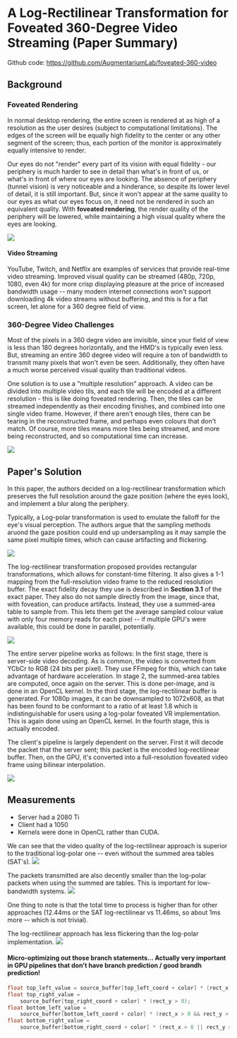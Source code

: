 # A Log-Rectilinear Transformation for Foveated 360-Degree Video Streaming (Paper Summary)

Github code: https://github.com/AugmentariumLab/foveated-360-video

## Background
### Foveated Rendering
In normal desktop rendering, the entire screen is rendered at as high of a resolution as the user desires (subject to computational limitations). The edges of the screen will be equally high fidelity to the center or any other segment of the screen; thus, each portion of the monitor is approximately equally intensive to render.

Our eyes do not "render" every part of its vision with equal fidelity - our periphery is much harder to see in detail than what's in front of us, or what's in front of where our eyes are looking. The absence of periphery (tunnel vision) is very noticeable and a hinderance, so despite its lower level of detail, it is still important. But, since it won't appear at the same quality to our eyes as what our eyes focus on, it need not be rendered in such an equivalent quality. With **foveated rendering**, the render quality of the periphery will be lowered, while maintaining a high visual quality where the eyes are looking. 

![](images/fov.jpg?raw=true)

#### Video Streaming
YouTube, Twitch, and Netflix are examples of services that provide real-time video streaming. Improved visual quality can be streamed (480p, 720p, 1080, even 4k) for more crisp displaying pleasure at the price of increased bandwidth usage -- many modern internet connections won't support downloading 4k video streams without buffering, and this is for a flat screen, let alone for a 360 degree field of view.

### 360-Degree Video Challenges
Most of the pixels in a 360 degre video are invisible, since your field of view is less than 180 degrees horizontally, and the HMD's is typically even less. But, streaming an entire 360 degree video will require a ton of bandwidth to transmit many pixels that won't even be seen. Additionally, they often have a much worse perceived visual quality than traditional videos.

One solution is to use a "multiple resolution" approach. A video can be divided into multiple video tils, and each tile will be encoded at a different resolution - this is like doing foveated rendering. Then, the tiles can be streamed independently as their encoding finishes, and combined into one single video frame. However, if there aren't enough tiles, there can be tearing in the reconstructed frame, and perhaps even colours that don't match. Of course, more tiles means more tiles being streamed, and more being reconstructed, and so computational time can increase.

![](images/foveated-tiles.png?raw=true)

## Paper's Solution
In this paper, the authors decided on a log-rectilinear transformation which preserves the full resolution around the gaze position (where the eyes look), and implement a blur along the periphery.

Typically, a Log-polar transformation is used to emulate the falloff for the eye's visual perception. The authors argue that the sampling methods aruond the gaze position could end up undersampling as it may sample the same pixel multiple times, which can cause artifacting and flickering.

![](images/log-polar.png?raw=true)

The log-rectilinear transformation proposed provides rectangular transformations, which allows for constant-time filtering. It also gives a 1-1 mapping from the full-resolution video frame to the reduced resolution buffer. The exact fidelity decay they use is described in **Section 3.1** of the exact paper. They also do not sample directly from the image, since that, with foveation, can produce artifacts. Instead, they use a summed-area table to sample from. This lets them get the average sampled colour value with only four memory reads for each pixel -- if multiple GPU's were available, this could be done in parallel, potentially.

![](images/log-polar2.png?raw=true)

The entire server pipeline works as follows: In the first stage, there is server-side video decoding. As is common, the video is converted from YCbCr to RGB (24 bits per pixel). They use FFmpeg for this, which can take advantage of hardware acceleration. In stage 2, the summed-area tables are computed, once again on the server. This is done per-image, and is done in an OpenCL kernel. In the third stage, the log-rectilinear buffer is generated. For 1080p images, it can be downsampled to 1072x608, as that has been found to be conformant to a ratio of at least 1.8 which is indistinguishable for users using a log-polar foveated VR implementation. This is again done using an OpenCL kernel. In the fourth stage, this is actually encoded.

The client's pipeline is largely dependent on the server. First it will decode the packet that the server sent; this packet is the encoded log-rectilinear buffer. Then, on the GPU, it's converted into a full-resolution foveated video frame using bilinear interpolation.

![](images/pipeline.png?raw=true)


## Measurements
- Server had a 2080 Ti
- Client had a 1050
- Kernels were done in OpenCL rather than CUDA.

We can see that the video quality of the log-rectilinear approach is superior to the traditional log-polar one -- even without the summed area tables (SAT's).
![](images/bitrate-quality.png?raw=true)


The packets transmitted are also decently smaller than the log-polar packets when using the summed are tables. This is important for low-bandwidth systems.
![](images/bitrate-packetsize.png?raw=true)

One thing to note is that the total time to process is higher than for other approaches (12.44ms or the SAT log-rectilinear vs 11.46ms, so about 1ms more -- which is not trivial).

The log-rectilinear approach has less flickering than the log-polar implementation. 
![](images/flicker.png?raw=true)


#### Micro-optimizing out those branch statements... Actually very important in GPU pipelines that don't have branch prediction / good brandh prediction!
```cpp
float top_left_value = source_buffer[top_left_coord + color] * (rect_x > 0);
float top_right_value =
	source_buffer[top_right_coord + color] * (rect_y > 0);
float bottom_left_value =
	source_buffer[bottom_left_coord + color] * (rect_x > 0 && rect_y > 0);
float bottom_right_value =
	source_buffer[bottom_right_coord + color] * (rect_x > 0 || rect_y > 0);
```
